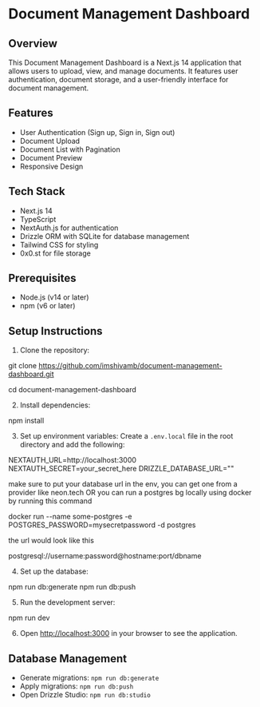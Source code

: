 # Document Management Dashboard

## Overview

This Document Management Dashboard is a Next.js 14 application that allows users to upload, view, and manage documents. It features user authentication, document storage, and a user-friendly interface for document management.

## Features

- User Authentication (Sign up, Sign in, Sign out)
- Document Upload
- Document List with Pagination
- Document Preview
- Responsive Design

## Tech Stack

- Next.js 14
- TypeScript
- NextAuth.js for authentication
- Drizzle ORM with SQLite for database management
- Tailwind CSS for styling
- 0x0.st for file storage

## Prerequisites

- Node.js (v14 or later)
- npm (v6 or later)

## Setup Instructions

1. Clone the repository:

git clone https://github.com/imshivamb/document-management-dashboard.git

cd document-management-dashboard

2. Install dependencies:

npm install

3. Set up environment variables:
Create a `.env.local` file in the root directory and add the following:

NEXTAUTH_URL=http://localhost:3000
NEXTAUTH_SECRET=your_secret_here
DRIZZLE_DATABASE_URL=""

make sure to put your database url in the env, you can get one from a provider like neon.tech 
OR
you can run a postgres bg locally using docker by running this command

docker run --name some-postgres -e POSTGRES_PASSWORD=mysecretpassword -d postgres

the url would look like this

postgresql://username:password@hostname:port/dbname


4. Set up the database:

npm run db:generate
npm run db:push

5. Run the development server:

npm run dev

6. Open [http://localhost:3000](http://localhost:3000) in your browser to see the application.

## Database Management

- Generate migrations: `npm run db:generate`
- Apply migrations: `npm run db:push`
- Open Drizzle Studio: `npm run db:studio`

